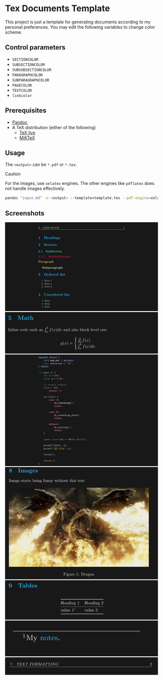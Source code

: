 # Tex Documents Template
This project is just a template for generating documents according to my personal preferences.
You may edit the following variables to change color scheme.

## Control parameters
- `SECTIONCOLOR`
- `SUBSECTIONCOLOR`
- `SUBSUBSECTIONCOLOR`
- `PARAGRAPHCOLOR`
- `SUBPARAGRAPHCOLOR`
- `PAGECOLOR`
- `TEXTCOLOR`
- `linkcolor`

## Prerequisites
- [Pandoc](https://pandoc.org/installing.html)
- A TeX distribution (either of the following)
    - [TeX live](https://www.tug.org/texlive/)
    - [MiKTeX](https://miktex.org/)

## Usage
The `<output>` can be `*.pdf` or `*.tex`.

> [!CAUTION]
> For the images, use `xelatex` engines. The other engines like `pdflatex` does not handle images effectively.

```bash
pandoc "input.md" -o <output> --template=template.tex --pdf-engine=xelatex
```

## Screenshots
![img_1](assets/ss_1.png)
![img_2](assets/ss_2.png)
![img_3](assets/ss_3.png)
![img_4](assets/ss_4.png)
![img_5](assets/ss_5.png)
![img_6](assets/ss_6.png)
![img_7](assets/ss_7.png)
